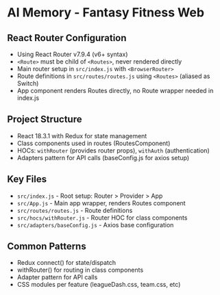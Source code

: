 # AI Memory - Fantasy Fitness Web

## React Router Configuration

- Using React Router v7.9.4 (v6+ syntax)
- `<Route>` must be child of `<Routes>`, never rendered directly
- Main router setup in `src/index.js` with `<BrowserRouter>`
- Route definitions in `src/routes/routes.js` using `<Routes>` (aliased as Switch)
- App component renders Routes directly, no Route wrapper needed in index.js

## Project Structure

- React 18.3.1 with Redux for state management
- Class components used in routes (RoutesComponent)
- HOCs: `withRouter` (provides router props), `withAuth` (authentication)
- Adapters pattern for API calls (baseConfig.js for axios setup)

## Key Files

- `src/index.js` - Root setup: Router > Provider > App
- `src/App.js` - Main app wrapper, renders Routes component
- `src/routes/routes.js` - Route definitions
- `src/hocs/withRouter.js` - Router HOC for class components
- `src/adapters/baseConfig.js` - Axios base configuration

## Common Patterns

- Redux connect() for state/dispatch
- withRouter() for routing in class components
- Adapter pattern for API calls
- CSS modules per feature (leagueDash.css, team.css, etc)
